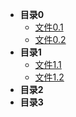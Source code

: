 * **目录0**
  * [文件0.1](/0.1)
  * [文件0.2](/0.2)
* **目录1**
  * [文件1.1](/1.1)
  * [文件1.2](/1.2)
* **目录2**
* **目录3**
